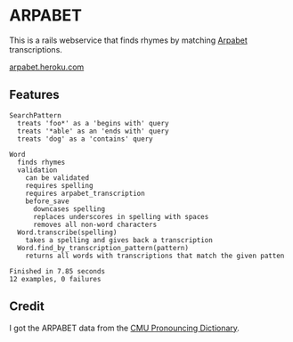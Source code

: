ARPABET
=======

This is a rails webservice that finds rhymes by matching [Arpabet](http://en.wikipedia.org/wiki/Arpabet) transcriptions.

[arpabet.heroku.com](http://arpabet.heroku.com)

Features
--------

    SearchPattern
      treats 'foo*' as a 'begins with' query
      treats '*able' as an 'ends with' query
      treats 'dog' as a 'contains' query

    Word
      finds rhymes
      validation
        can be validated
        requires spelling
        requires arpabet_transcription
        before_save
          downcases spelling
          replaces underscores in spelling with spaces
          removes all non-word characters
      Word.transcribe(spelling)
        takes a spelling and gives back a transcription
      Word.find_by_transcription_pattern(pattern)
        returns all words with transcriptions that match the given patten

    Finished in 7.85 seconds
    12 examples, 0 failures

Credit
------

I got the ARPABET data from the [CMU Pronouncing Dictionary](http://www.speech.cs.cmu.edu/cgi-bin/cmudict).